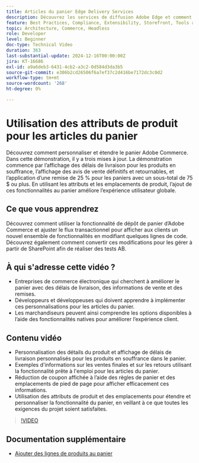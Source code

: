 ```yaml
---
title: Articles du panier Edge Delivery Services
description: Découvrez les services de diffusion Adobe Edge et comment utiliser les attributs de produit pour afficher de nouvelles informations pour les articles du panier.
feature: Best Practices, Compliance, Extensibility, Storefront, Tools and External Services
topic: Architecture, Commerce, Headless
role: Developer
level: Beginner
doc-type: Technical Video
duration: 363
last-substantial-update: 2024-12-16T00:00:00Z
jira: KT-16686
exl-id: a9a6deb3-6431-4cb2-a3c2-0d584d3da3b5
source-git-commit: e306b2cd26506f6a7ef37c2d416be7172dc3c0d2
workflow-type: tm+mt
source-wordcount: '268'
ht-degree: 0%

---
```


# Utilisation des attributs de produit pour les articles du panier

Découvrez comment personnaliser et étendre le panier Adobe Commerce. Dans cette démonstration, il y a trois mises à jour.  La démonstration commence par l’affichage des délais de livraison pour les produits en souffrance, l’affichage des avis de vente définitifs et retournables, et l’application d’une remise de 25 % pour les paniers avec un sous-total de 75 $ ou plus. En utilisant les attributs et les emplacements de produit, l’ajout de ces fonctionnalités au panier améliore l’expérience utilisateur globale.

## Ce que vous apprendrez

Découvrez comment utiliser la fonctionnalité de dépôt de panier d’Adobe Commerce et ajuster le flux transactionnel pour afficher aux clients un nouvel ensemble de fonctionnalités en modifiant quelques lignes de code.  Découvrez également comment convertir ces modifications pour les gérer à partir de SharePoint afin de réaliser des tests AB.

## À qui s&#39;adresse cette vidéo ?

* Entreprises de commerce électronique qui cherchent à améliorer le panier avec des délais de livraison, des informations de vente et des remises.
* Développeurs et développeuses qui doivent apprendre à implémenter ces personnalisations pour les articles du panier.
* Les marchandiseurs peuvent ainsi comprendre les options disponibles à l’aide des fonctionnalités natives pour améliorer l’expérience client.

## Contenu vidéo

* Personnalisation des détails du produit et affichage de délais de livraison personnalisés pour les produits en souffrance dans le panier.
* Exemples d&#39;informations sur les ventes finales et sur les retours utilisant la fonctionnalité prête à l&#39;emploi pour les articles du panier.
* Réduction de coupon affichée à l’aide des règles de panier et des emplacements de pied de page pour afficher efficacement ces informations.
* Utilisation des attributs de produit et des emplacements pour étendre et personnaliser la fonctionnalité du panier, en veillant à ce que toutes les exigences du projet soient satisfaites.

>[!VIDEO](https://video.tv.adobe.com/v/3441118?learn=on&captions=fre_fr)


## Documentation supplémentaire

* [Ajouter des lignes de produits au panier](https://experienceleague.adobe.com/developer/commerce/storefront/dropins/cart/tutorials/add-product-lines-to-cart-summary/?lang=fr)